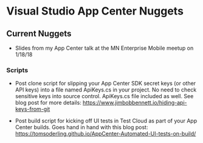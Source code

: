 # Visual Studio App Center Nuggets

## Current Nuggets

- Slides from my App Center talk at the MN Enterprise Mobile meetup on 1/18/18

### Scripts

- Post clone script for slipping your App Center SDK secret keys (or other API keys) into a file named ApiKeys.cs in your project. No need to check sensitive keys into source control. ApiKeys.cs file included as well. See blog post for more details: https://www.jimbobbennett.io/hiding-api-keys-from-git  

- Post build script for kicking off UI tests in Test Cloud as part of your App Center builds. Goes hand in hand with this blog post: https://tomsoderling.github.io/AppCenter-Automated-UI-tests-on-build/

